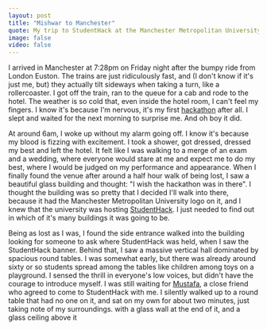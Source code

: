 ```yaml
---
layout: post
title: "Mishwar to Manchester"
quote: My trip to StudentHack at the Manchester Metropolitan University.
image: false
video: false
---
```


I arrived in Manchester at 7:28pm on Friday night after the bumpy ride from London Euston. The trains are just ridiculously fast, and (I don't know if it's just me, but) they actually tilt sideways when taking a turn, like a rollercoaster. I got off the train, ran to the queue for a cab and rode to the hotel. The weather is so cold that, even inside the hotel room, I can't feel my fingers. I know it's because I'm nervous, it's my first [hackathon](https://medium.com/hackathons-anonymous/92668579601) after all. I slept and waited for the next morning to surprise me. And oh boy it did.

At around 6am, I woke up without my alarm going off. I know it's because my blood is fizzing with excitement. I took a shower, got dressed, dressed my best and left the hotel. It felt like I was walking to a merge of an exam and a wedding, where everyone would stare at me and expect me to do my best, where I would be judged on my performance and appearance. When I finally found the venue after around a half hour walk of being lost, I saw a beautiful glass building and thought: "I wish the hackathon was in there". I thought the building was so pretty that I decided I'll walk into there, because it had the Manchester Metropolitan University logo on it, and I knew that the university was hosting [StudentHack](http://studenthack.com). I just needed to find out in which of it's many buildings it was going to be.

Being as lost as I was, I found the side entrance walked into the building looking for someone to ask where StudentHack was held, when I saw the StudentHack banner. Behind that, I saw a massive vertical hall dominated by spacious round tables. I was somewhat early, but there was already around sixty or so students spread among the tables like children among toys on a playground. I sensed the thrill in everyone's low voices, but didn't have the courage to introduce myself. I was still waiting for [Mustafa](http://twitter.com/musalbas), a close friend who agreed to come to StudentHack with me. I silently walked up to a round table that had no one on it, and sat on my own for about two minutes, just taking note of my surroundings.  with a glass wall at the end of it, and a glass ceiling above it
